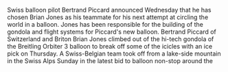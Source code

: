 Swiss balloon pilot Bertrand Piccard announced Wednesday that he has chosen Brian Jones as his teammate for his next attempt at circling the world in a balloon.
Jones has been responsible for the building of the gondola and flight systems for Piccard's new balloon.
Bertrand Piccard of Switzerland and Briton Brian Jones climbed out of the hi-tech gondola of the Breitling Orbiter 3 balloon to break off some of the icicles with an ice pick on Thursday.
A Swiss-Belgian team took off from a lake-side mountain in the Swiss Alps Sunday in the latest bid to balloon non-stop around the
